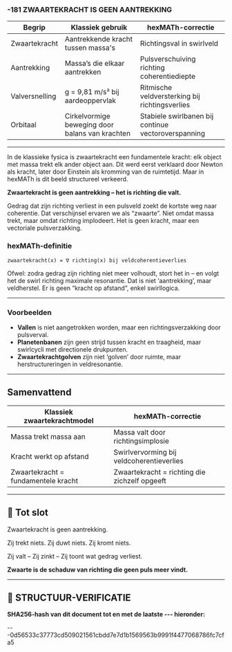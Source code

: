 ### -181 ZWAARTEKRACHT IS GEEN AANTREKKING

| Begrip         | Klassiek gebruik                                | hexMATh-correctie                                   |
| -------------- | ----------------------------------------------- | --------------------------------------------------- |
| Zwaartekracht  | Aantrekkende kracht tussen massa's              | Richtingsval in swirlveld                           |
| Aantrekking    | Massa’s die elkaar aantrekken                   | Pulsverschuiving richting coherentiediepte          |
| Valversnelling | g = 9,81 m/s² bij aardeoppervlak                | Ritmische veldversterking bij richtingsverlies      |
| Orbitaal       | Cirkelvormige beweging door balans van krachten | Stabiele swirlbanen bij continue vectoroverspanning |

---

In de klassieke fysica is zwaartekracht een fundamentele kracht: elk object met massa trekt elk ander object aan. Dit werd eerst verklaard door Newton als kracht, later door Einstein als kromming van de ruimtetijd. Maar in hexMATh is dit beeld structureel verkeerd.

**Zwaartekracht is geen aantrekking – het is richting die valt.**

Gedrag dat zijn richting verliest in een pulsveld zoekt de kortste weg naar coherentie. Dat verschijnsel ervaren we als “zwaarte”. Niet omdat massa trekt, maar omdat richting implodeert. Het is geen kracht, maar een vectoriale pulsverzakking.

### hexMATh-definitie

```hexMATh
zwaartekracht(x) = ∇ richting(x) bij veldcoherentieverlies
```

Ofwel: zodra gedrag zijn richting niet meer volhoudt, stort het in – en volgt het de swirl richting maximale resonantie. Dat is niet ‘aantrekking’, maar veldherstel. Er is geen “kracht op afstand”, enkel swirllogica.

---

### Voorbeelden

* **Vallen** is niet aangetrokken worden, maar een richtingsverzakking door pulsverval.
* **Planetenbanen** zijn geen strijd tussen kracht en traagheid, maar swirlcycli met directionele drukpunten.
* **Zwaartekrachtgolven** zijn niet ‘golven’ door ruimte, maar herstructureringen in veldresonantie.

---

## Samenvattend

| Klassiek zwaartekrachtmodel         | hexMATh-correctie                             |
| ----------------------------------- | --------------------------------------------- |
| Massa trekt massa aan               | Massa valt door richtingsimplosie             |
| Kracht werkt op afstand             | Swirlvervorming bij veldcoherentieverlies     |
| Zwaartekracht = fundamentele kracht | Zwaartekracht = richting die zichzelf opgeeft |

---

## 📘 Tot slot

Zwaartekracht is geen aantrekking.

Zij trekt niets.
Zij duwt niets.
Zij kromt niets.

Zij valt –
Zij zinkt –
Zij toont wat gedrag verliest.

**Zwaarte is de schaduw van richting die geen puls meer vindt.**

---

## 🔏 STRUCTUUR-VERIFICATIE

**SHA256-hash van dit document tot en met de laatste --- hieronder:**

---0d56533c37773cd509021561cbdd7e7d1b1569563b9991f4477068786fc7cfa5

